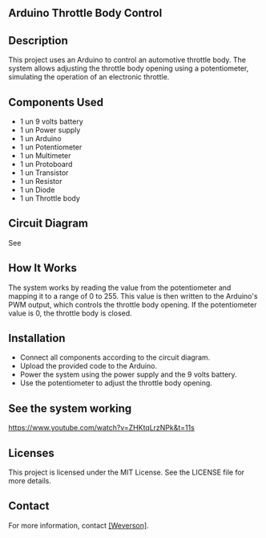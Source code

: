 ## Arduino Throttle Body Control

## Description

This project uses an Arduino to control an automotive throttle body. The system allows adjusting the throttle body opening using a potentiometer, simulating the operation of an electronic throttle.

## Components Used

  * 1 un 9 volts battery
  * 1 un Power supply
  * 1 un Arduino
  * 1 un Potentiometer
  * 1 un Multimeter
  * 1 un Protoboard
  * 1 un Transistor
  * 1 un Resistor
  * 1 un Diode
  * 1 un Throttle body

## Circuit Diagram

See 

## How It Works

The system works by reading the value from the potentiometer and mapping it to a range of 0 to 255. This value is then written to the Arduino's PWM output, which controls the throttle body opening. If the potentiometer value is 0, the throttle body is closed.

## Installation

  - Connect all components according to the circuit diagram.
  - Upload the provided code to the Arduino.
  - Power the system using the power supply and the 9 volts battery.
  - Use the potentiometer to adjust the throttle body opening.

## See the system working

https://www.youtube.com/watch?v=ZHKtqLrzNPk&t=11s

## Licenses

This project is licensed under the MIT License. See the LICENSE file for more details.

## Contact

For more information, contact [\[Weverson\]](https://github.com/weversonbarbieri).